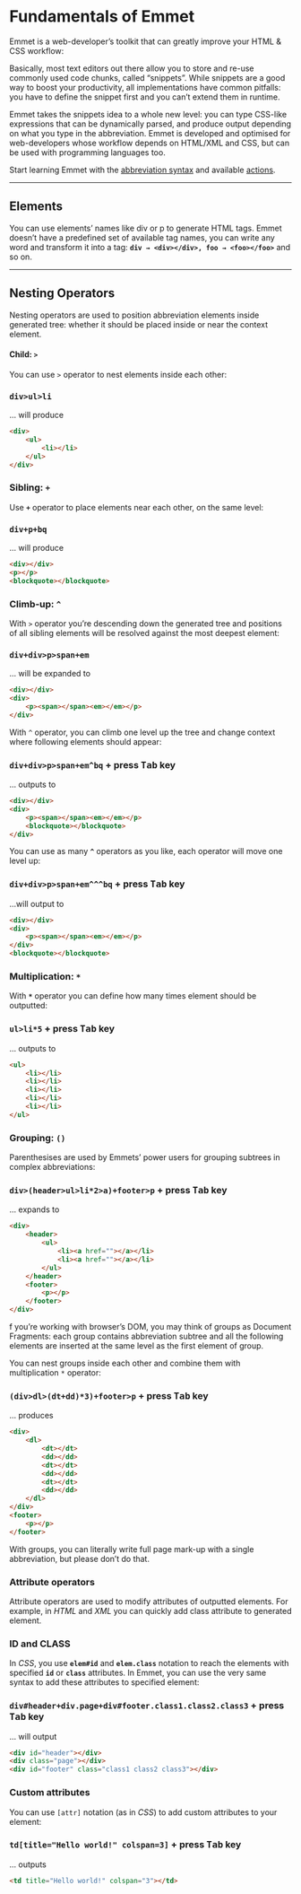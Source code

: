 # Fundamentals of Emmet

Emmet is a web-developer’s toolkit that can greatly improve your HTML & CSS workflow:

Basically, most text editors out there allow you to store and re-use commonly used code chunks, called “snippets”. While snippets are a good way to boost your productivity, all implementations have common pitfalls: you have to define the snippet first and you can’t extend them in runtime.

Emmet takes the snippets idea to a whole new level: you can type CSS-like expressions that can be dynamically parsed, and produce output depending on what you type in the abbreviation. Emmet is developed and optimised for web-developers whose workflow depends on HTML/XML and CSS, but can be used with programming languages too. 

Start learning Emmet with the [abbreviation syntax](https://docs.emmet.io/abbreviations/) and available [actions](https://docs.emmet.io/actions/).

***

## Elements
You can use elements’ names like div or p to generate HTML tags. Emmet doesn’t have a predefined set of available tag names, you can write any word and transform it into a tag: **`div → <div></div>, foo → <foo></foo>`** and so on.

***

## Nesting Operators
Nesting operators are used to position abbreviation elements inside generated tree: whether it should be placed inside or near the context element.


#### Child: `>`
You can use `>` operator to nest elements inside each other:

### **`div>ul>li`**

... will produce

```HTML
<div>
    <ul>
        <li></li>
    </ul>
</div>
```

### Sibling: `+`
Use **`+`** operator to place elements near each other, on the same level:

### **`div+p+bq`**

... will produce

```HTML
<div></div>
<p></p>
<blockquote></blockquote>
```

### Climb-up: `^`
With `>` operator you’re descending down the generated tree and positions of all sibling elements will be resolved against the most deepest element:

### **`div+div>p>span+em`**

... will be expanded to

```HTML
<div></div>
<div>
    <p><span></span><em></em></p>
</div>
```

With `^` operator, you can climb one level up the tree and change context where following elements should appear:

### **`div+div>p>span+em^bq`** + press <kbd>Tab</kbd> key

... outputs to

```HTML
<div></div>
<div>
    <p><span></span><em></em></p>
    <blockquote></blockquote>
</div>
```

You can use as many **`^`** operators as you like, each operator will move one level up:

### **`div+div>p>span+em^^^bq`** + press <kbd>Tab</kbd> key

...will output to

```HTML
<div></div>
<div>
    <p><span></span><em></em></p>
</div>
<blockquote></blockquote>
```

### Multiplication: `*`
With **`*`** operator you can define how many times element should be outputted:

### **`ul>li*5`** + press <kbd>Tab</kbd> key

... outputs to

```html
<ul>
    <li></li>
    <li></li>
    <li></li>
    <li></li>
    <li></li>
</ul>
```

### Grouping: `()`

Parenthesises are used by Emmets’ power users for grouping subtrees in complex abbreviations:

### **``div>(header>ul>li*2>a)+footer>p``** + press <kbd>Tab</kbd> key

... expands to

```html
<div>
    <header>
        <ul>
            <li><a href=""></a></li>
            <li><a href=""></a></li>
        </ul>
    </header>
    <footer>
        <p></p>
    </footer>
</div>
```

f you’re working with browser’s DOM, you may think of groups as Document Fragments: each group contains abbreviation subtree and all the following elements are inserted at the same level as the first element of group.

You can nest groups inside each other and combine them with multiplication `*` operator:

### **`(div>dl>(dt+dd)*3)+footer>p`** + press <kbd>Tab</kbd> key

... produces

```html
<div>
    <dl>
        <dt></dt>
        <dd></dd>
        <dt></dt>
        <dd></dd>
        <dt></dt>
        <dd></dd>
    </dl>
</div>
<footer>
    <p></p>
</footer>
```
With groups, you can literally write full page mark-up with a single abbreviation, but please don’t do that.

### Attribute operators

Attribute operators are used to modify attributes of outputted elements. For example, in _HTML_ and _XML_ you can quickly add class attribute to generated element.

### ID and CLASS

In _CSS_, you use **`elem#id`** and **`elem.class`** notation to reach the elements with specified **`id`** or **`class`** attributes. In Emmet, you can use the very same syntax to add these attributes to specified element:

### **``div#header+div.page+div#footer.class1.class2.class3``** + press <kbd>Tab</kbd> key

... will output

```html
<div id="header"></div>
<div class="page"></div>
<div id="footer" class="class1 class2 class3"></div>
```

### Custom attributes

You can use `[attr]` notation (as in _CSS_) to add custom attributes to your element:

### **``td[title="Hello world!" colspan=3]``** + press <kbd>Tab</kbd> key

... outputs

```html
<td title="Hello world!" colspan="3"></td>
```
